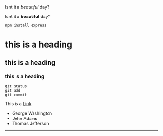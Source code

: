 Isnt it a _beautiful_ day?

Isnt it a **beautiful** day?

`npm install express`

# this is a heading

## this is a heading

### this is a heading

```
git status
git add
git commit
```

This is a [Link](http://www.google.com)

- George Washington
- John Adams
- Thomas Jefferson

---

